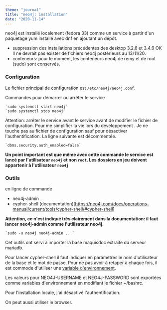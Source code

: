 ```yaml
---
theme: "journal"
title: "neo4j: installation"
date: "2020-11-14"
---
```


neo4j est installé localement (fedora 33) comme un service à partir d'un paquetage yum installé avec dnf en ajoutant un dépôt.


-   suppression des installations précédentes des desktop 3.2.6 et 3.4.9 OK Il ne devrait pas exister de fichiers neo4j postérieurs au 13/11/20.
-   conteneurs: pour le moment, les conteneurs neo4j de remy et de root (sudo) sont conservés.

### Configuration
Le fichier principal de configuration est `/etc/neo4j/neo4j.conf`. 

Commandes pour démarrer ou arrêter le service

    `sudo systemctl start neo4j`
    `sudo systemctl stop neo4j`
    
Attention: arrêter le service avant le service avant de modifier le fichier de configuration.
Pour me simplifier la vie lors du développement . Je ne touche pas au fichier de configuration sauf pour désactiver l'authentification. La ligne suivante est décommentée.

    `dbms.security.auth_enabled=false`
    
**Un point important est que même avec cette commande le service est lancé par l'utilisateur `neo4j` et non `root`. Les dossiers en jeu doivent appartenir à l'utilisateur `neo4j`**


### Outils
en ligne de commande 
-   neo4j-admin 
-   cypher-shell (documentation)[https://neo4j.com/docs/operations-manual/current/tools/cypher-shell/#cypher-shell]

**Attention, ce n'est indiqué très clairement dans la documentation: il faut lancer neo4j-admin comme l'utilisateur neo4j.**

    `sudo -u neo4j neo4j-admin ...`
    
Cet outils ont servi à importer la base maquisdoc extraite du serveur mariadb.

Pour lancer cypher-shell il faut indiquer en paramètres le nom d'utilisateur de la base et le mot de passe. Pour ne pas avoir à retaper à chaque fois, il est commode d'utiliser une [variable d'environnement](https://www.digitalocean.com/community/tutorials/how-to-read-and-set-environmental-and-shell-variables-on-a-linux-vps).

Les valeurs pour NEO4J-USERNAME et NEO4J-PASSWORD sont exportées comme variables d'environnement en modifiant le fichier ~/bashrc.

Pour l'installation locale, j'ai désactivé l'authentification.

On peut aussi utiliser le browser.

